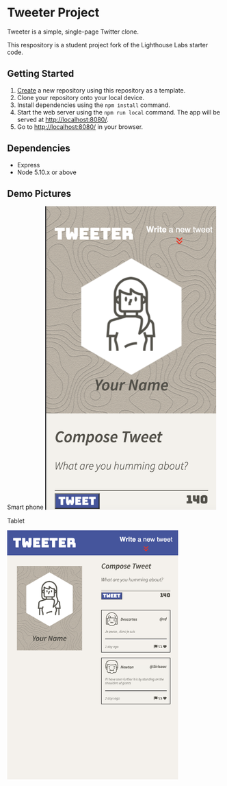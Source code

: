 # Tweeter Project

Tweeter is a simple, single-page Twitter clone.

This respository is a student project fork of the Lighthouse Labs starter code. 

## Getting Started

1. [Create](https://docs.github.com/en/repositories/creating-and-managing-repositories/creating-a-repository-from-a-template) a new repository using this repository as a template.
2. Clone your repository onto your local device.
3. Install dependencies using the `npm install` command.
3. Start the web server using the `npm run local` command. The app will be served at <http://localhost:8080/>.
4. Go to <http://localhost:8080/> in your browser.

## Dependencies

- Express
- Node 5.10.x or above

## Demo Pictures

Smart phone 
<img src="https://github.com/tofutigerz/tweeter/blob/master/docs/iphone_se.png" width="400px">
<!-- (iPhone SE)!["display on iphone SE"](https://github.com/tofutigerz/tweeter/blob/master/docs/iphone_se.png) -->

Tablet 
<!-- (iPad Air)!["display on iPad Air"](https://github.com/tofutigerz/tweeter/blob/master/docs/ipad_air.png) -->
<img src="https://github.com/tofutigerz/tweeter/blob/master/docs/ipad_air.png" width="400px">
